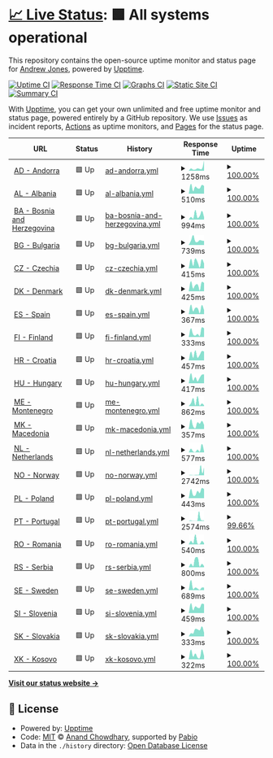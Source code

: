 # [📈 Live Status](https://jonesyriffic.github.io/gsp-sst): <!--live status--> **🟩 All systems operational**

This repository contains the open-source uptime monitor and status page for [Andrew Jones](https://jonesyriffic.github.io/gsp-sst), powered by [Upptime](https://github.com/upptime/upptime).

[![Uptime CI](https://github.com/jonesyriffic/gsp-sst/workflows/Uptime%20CI/badge.svg)](https://github.com/jonesyriffic/gsp-sst/actions?query=workflow%3A%22Uptime+CI%22)
[![Response Time CI](https://github.com/jonesyriffic/gsp-sst/workflows/Response%20Time%20CI/badge.svg)](https://github.com/jonesyriffic/gsp-sst/actions?query=workflow%3A%22Response+Time+CI%22)
[![Graphs CI](https://github.com/jonesyriffic/gsp-sst/workflows/Graphs%20CI/badge.svg)](https://github.com/jonesyriffic/gsp-sst/actions?query=workflow%3A%22Graphs+CI%22)
[![Static Site CI](https://github.com/jonesyriffic/gsp-sst/workflows/Static%20Site%20CI/badge.svg)](https://github.com/jonesyriffic/gsp-sst/actions?query=workflow%3A%22Static+Site+CI%22)
[![Summary CI](https://github.com/jonesyriffic/gsp-sst/workflows/Summary%20CI/badge.svg)](https://github.com/jonesyriffic/gsp-sst/actions?query=workflow%3A%22Summary+CI%22)

With [Upptime](https://upptime.js.org), you can get your own unlimited and free uptime monitor and status page, powered entirely by a GitHub repository. We use [Issues](https://github.com/jonesyriffic/gsp-sst/issues) as incident reports, [Actions](https://github.com/jonesyriffic/gsp-sst/actions) as uptime monitors, and [Pages](https://jonesyriffic.github.io/gsp-sst) for the status page.

<!--start: status pages-->
<!-- This summary is generated by Upptime (https://github.com/upptime/upptime) -->
<!-- Do not edit this manually, your changes will be overwritten -->
<!-- prettier-ignore -->
| URL | Status | History | Response Time | Uptime |
| --- | ------ | ------- | ------------- | ------ |
| <img alt="" src="https://icons.duckduckgo.com/ip3/www.skyshowtime.com.ico" height="13"> [AD - Andorra](https://www.skyshowtime.com/ad/help/) | 🟩 Up | [ad-andorra.yml](https://github.com/jonesyriffic/gsp-sst/commits/HEAD/history/ad-andorra.yml) | <details><summary><img alt="Response time graph" src="./graphs/ad-andorra/response-time-week.png" height="20"> 1258ms</summary><br><a href="https://jonesyriffic.github.io/gsp-sst/history/ad-andorra"><img alt="Response time 1948" src="https://img.shields.io/endpoint?url=https%3A%2F%2Fraw.githubusercontent.com%2Fjonesyriffic%2Fgsp-sst%2FHEAD%2Fapi%2Fad-andorra%2Fresponse-time.json"></a><br><a href="https://jonesyriffic.github.io/gsp-sst/history/ad-andorra"><img alt="24-hour response time 4338" src="https://img.shields.io/endpoint?url=https%3A%2F%2Fraw.githubusercontent.com%2Fjonesyriffic%2Fgsp-sst%2FHEAD%2Fapi%2Fad-andorra%2Fresponse-time-day.json"></a><br><a href="https://jonesyriffic.github.io/gsp-sst/history/ad-andorra"><img alt="7-day response time 1258" src="https://img.shields.io/endpoint?url=https%3A%2F%2Fraw.githubusercontent.com%2Fjonesyriffic%2Fgsp-sst%2FHEAD%2Fapi%2Fad-andorra%2Fresponse-time-week.json"></a><br><a href="https://jonesyriffic.github.io/gsp-sst/history/ad-andorra"><img alt="30-day response time 1475" src="https://img.shields.io/endpoint?url=https%3A%2F%2Fraw.githubusercontent.com%2Fjonesyriffic%2Fgsp-sst%2FHEAD%2Fapi%2Fad-andorra%2Fresponse-time-month.json"></a><br><a href="https://jonesyriffic.github.io/gsp-sst/history/ad-andorra"><img alt="1-year response time 1948" src="https://img.shields.io/endpoint?url=https%3A%2F%2Fraw.githubusercontent.com%2Fjonesyriffic%2Fgsp-sst%2FHEAD%2Fapi%2Fad-andorra%2Fresponse-time-year.json"></a></details> | <details><summary><a href="https://jonesyriffic.github.io/gsp-sst/history/ad-andorra">100.00%</a></summary><a href="https://jonesyriffic.github.io/gsp-sst/history/ad-andorra"><img alt="All-time uptime 99.67%" src="https://img.shields.io/endpoint?url=https%3A%2F%2Fraw.githubusercontent.com%2Fjonesyriffic%2Fgsp-sst%2FHEAD%2Fapi%2Fad-andorra%2Fuptime.json"></a><br><a href="https://jonesyriffic.github.io/gsp-sst/history/ad-andorra"><img alt="24-hour uptime 100.00%" src="https://img.shields.io/endpoint?url=https%3A%2F%2Fraw.githubusercontent.com%2Fjonesyriffic%2Fgsp-sst%2FHEAD%2Fapi%2Fad-andorra%2Fuptime-day.json"></a><br><a href="https://jonesyriffic.github.io/gsp-sst/history/ad-andorra"><img alt="7-day uptime 100.00%" src="https://img.shields.io/endpoint?url=https%3A%2F%2Fraw.githubusercontent.com%2Fjonesyriffic%2Fgsp-sst%2FHEAD%2Fapi%2Fad-andorra%2Fuptime-week.json"></a><br><a href="https://jonesyriffic.github.io/gsp-sst/history/ad-andorra"><img alt="30-day uptime 100.00%" src="https://img.shields.io/endpoint?url=https%3A%2F%2Fraw.githubusercontent.com%2Fjonesyriffic%2Fgsp-sst%2FHEAD%2Fapi%2Fad-andorra%2Fuptime-month.json"></a><br><a href="https://jonesyriffic.github.io/gsp-sst/history/ad-andorra"><img alt="1-year uptime 99.67%" src="https://img.shields.io/endpoint?url=https%3A%2F%2Fraw.githubusercontent.com%2Fjonesyriffic%2Fgsp-sst%2FHEAD%2Fapi%2Fad-andorra%2Fuptime-year.json"></a></details>
| <img alt="" src="https://icons.duckduckgo.com/ip3/www.skyshowtime.com.ico" height="13"> [AL - Albania](https://www.skyshowtime.com/al/help/) | 🟩 Up | [al-albania.yml](https://github.com/jonesyriffic/gsp-sst/commits/HEAD/history/al-albania.yml) | <details><summary><img alt="Response time graph" src="./graphs/al-albania/response-time-week.png" height="20"> 510ms</summary><br><a href="https://jonesyriffic.github.io/gsp-sst/history/al-albania"><img alt="Response time 1506" src="https://img.shields.io/endpoint?url=https%3A%2F%2Fraw.githubusercontent.com%2Fjonesyriffic%2Fgsp-sst%2FHEAD%2Fapi%2Fal-albania%2Fresponse-time.json"></a><br><a href="https://jonesyriffic.github.io/gsp-sst/history/al-albania"><img alt="24-hour response time 604" src="https://img.shields.io/endpoint?url=https%3A%2F%2Fraw.githubusercontent.com%2Fjonesyriffic%2Fgsp-sst%2FHEAD%2Fapi%2Fal-albania%2Fresponse-time-day.json"></a><br><a href="https://jonesyriffic.github.io/gsp-sst/history/al-albania"><img alt="7-day response time 510" src="https://img.shields.io/endpoint?url=https%3A%2F%2Fraw.githubusercontent.com%2Fjonesyriffic%2Fgsp-sst%2FHEAD%2Fapi%2Fal-albania%2Fresponse-time-week.json"></a><br><a href="https://jonesyriffic.github.io/gsp-sst/history/al-albania"><img alt="30-day response time 629" src="https://img.shields.io/endpoint?url=https%3A%2F%2Fraw.githubusercontent.com%2Fjonesyriffic%2Fgsp-sst%2FHEAD%2Fapi%2Fal-albania%2Fresponse-time-month.json"></a><br><a href="https://jonesyriffic.github.io/gsp-sst/history/al-albania"><img alt="1-year response time 1506" src="https://img.shields.io/endpoint?url=https%3A%2F%2Fraw.githubusercontent.com%2Fjonesyriffic%2Fgsp-sst%2FHEAD%2Fapi%2Fal-albania%2Fresponse-time-year.json"></a></details> | <details><summary><a href="https://jonesyriffic.github.io/gsp-sst/history/al-albania">100.00%</a></summary><a href="https://jonesyriffic.github.io/gsp-sst/history/al-albania"><img alt="All-time uptime 99.61%" src="https://img.shields.io/endpoint?url=https%3A%2F%2Fraw.githubusercontent.com%2Fjonesyriffic%2Fgsp-sst%2FHEAD%2Fapi%2Fal-albania%2Fuptime.json"></a><br><a href="https://jonesyriffic.github.io/gsp-sst/history/al-albania"><img alt="24-hour uptime 100.00%" src="https://img.shields.io/endpoint?url=https%3A%2F%2Fraw.githubusercontent.com%2Fjonesyriffic%2Fgsp-sst%2FHEAD%2Fapi%2Fal-albania%2Fuptime-day.json"></a><br><a href="https://jonesyriffic.github.io/gsp-sst/history/al-albania"><img alt="7-day uptime 100.00%" src="https://img.shields.io/endpoint?url=https%3A%2F%2Fraw.githubusercontent.com%2Fjonesyriffic%2Fgsp-sst%2FHEAD%2Fapi%2Fal-albania%2Fuptime-week.json"></a><br><a href="https://jonesyriffic.github.io/gsp-sst/history/al-albania"><img alt="30-day uptime 100.00%" src="https://img.shields.io/endpoint?url=https%3A%2F%2Fraw.githubusercontent.com%2Fjonesyriffic%2Fgsp-sst%2FHEAD%2Fapi%2Fal-albania%2Fuptime-month.json"></a><br><a href="https://jonesyriffic.github.io/gsp-sst/history/al-albania"><img alt="1-year uptime 99.61%" src="https://img.shields.io/endpoint?url=https%3A%2F%2Fraw.githubusercontent.com%2Fjonesyriffic%2Fgsp-sst%2FHEAD%2Fapi%2Fal-albania%2Fuptime-year.json"></a></details>
| <img alt="" src="https://icons.duckduckgo.com/ip3/www.skyshowtime.com.ico" height="13"> [BA - Bosnia and Herzegovina](https://www.skyshowtime.com/ba/help/) | 🟩 Up | [ba-bosnia-and-herzegovina.yml](https://github.com/jonesyriffic/gsp-sst/commits/HEAD/history/ba-bosnia-and-herzegovina.yml) | <details><summary><img alt="Response time graph" src="./graphs/ba-bosnia-and-herzegovina/response-time-week.png" height="20"> 994ms</summary><br><a href="https://jonesyriffic.github.io/gsp-sst/history/ba-bosnia-and-herzegovina"><img alt="Response time 1514" src="https://img.shields.io/endpoint?url=https%3A%2F%2Fraw.githubusercontent.com%2Fjonesyriffic%2Fgsp-sst%2FHEAD%2Fapi%2Fba-bosnia-and-herzegovina%2Fresponse-time.json"></a><br><a href="https://jonesyriffic.github.io/gsp-sst/history/ba-bosnia-and-herzegovina"><img alt="24-hour response time 567" src="https://img.shields.io/endpoint?url=https%3A%2F%2Fraw.githubusercontent.com%2Fjonesyriffic%2Fgsp-sst%2FHEAD%2Fapi%2Fba-bosnia-and-herzegovina%2Fresponse-time-day.json"></a><br><a href="https://jonesyriffic.github.io/gsp-sst/history/ba-bosnia-and-herzegovina"><img alt="7-day response time 994" src="https://img.shields.io/endpoint?url=https%3A%2F%2Fraw.githubusercontent.com%2Fjonesyriffic%2Fgsp-sst%2FHEAD%2Fapi%2Fba-bosnia-and-herzegovina%2Fresponse-time-week.json"></a><br><a href="https://jonesyriffic.github.io/gsp-sst/history/ba-bosnia-and-herzegovina"><img alt="30-day response time 711" src="https://img.shields.io/endpoint?url=https%3A%2F%2Fraw.githubusercontent.com%2Fjonesyriffic%2Fgsp-sst%2FHEAD%2Fapi%2Fba-bosnia-and-herzegovina%2Fresponse-time-month.json"></a><br><a href="https://jonesyriffic.github.io/gsp-sst/history/ba-bosnia-and-herzegovina"><img alt="1-year response time 1514" src="https://img.shields.io/endpoint?url=https%3A%2F%2Fraw.githubusercontent.com%2Fjonesyriffic%2Fgsp-sst%2FHEAD%2Fapi%2Fba-bosnia-and-herzegovina%2Fresponse-time-year.json"></a></details> | <details><summary><a href="https://jonesyriffic.github.io/gsp-sst/history/ba-bosnia-and-herzegovina">100.00%</a></summary><a href="https://jonesyriffic.github.io/gsp-sst/history/ba-bosnia-and-herzegovina"><img alt="All-time uptime 99.58%" src="https://img.shields.io/endpoint?url=https%3A%2F%2Fraw.githubusercontent.com%2Fjonesyriffic%2Fgsp-sst%2FHEAD%2Fapi%2Fba-bosnia-and-herzegovina%2Fuptime.json"></a><br><a href="https://jonesyriffic.github.io/gsp-sst/history/ba-bosnia-and-herzegovina"><img alt="24-hour uptime 100.00%" src="https://img.shields.io/endpoint?url=https%3A%2F%2Fraw.githubusercontent.com%2Fjonesyriffic%2Fgsp-sst%2FHEAD%2Fapi%2Fba-bosnia-and-herzegovina%2Fuptime-day.json"></a><br><a href="https://jonesyriffic.github.io/gsp-sst/history/ba-bosnia-and-herzegovina"><img alt="7-day uptime 100.00%" src="https://img.shields.io/endpoint?url=https%3A%2F%2Fraw.githubusercontent.com%2Fjonesyriffic%2Fgsp-sst%2FHEAD%2Fapi%2Fba-bosnia-and-herzegovina%2Fuptime-week.json"></a><br><a href="https://jonesyriffic.github.io/gsp-sst/history/ba-bosnia-and-herzegovina"><img alt="30-day uptime 100.00%" src="https://img.shields.io/endpoint?url=https%3A%2F%2Fraw.githubusercontent.com%2Fjonesyriffic%2Fgsp-sst%2FHEAD%2Fapi%2Fba-bosnia-and-herzegovina%2Fuptime-month.json"></a><br><a href="https://jonesyriffic.github.io/gsp-sst/history/ba-bosnia-and-herzegovina"><img alt="1-year uptime 99.58%" src="https://img.shields.io/endpoint?url=https%3A%2F%2Fraw.githubusercontent.com%2Fjonesyriffic%2Fgsp-sst%2FHEAD%2Fapi%2Fba-bosnia-and-herzegovina%2Fuptime-year.json"></a></details>
| <img alt="" src="https://icons.duckduckgo.com/ip3/www.skyshowtime.com.ico" height="13"> [BG - Bulgaria](https://www.skyshowtime.com/bg/help/) | 🟩 Up | [bg-bulgaria.yml](https://github.com/jonesyriffic/gsp-sst/commits/HEAD/history/bg-bulgaria.yml) | <details><summary><img alt="Response time graph" src="./graphs/bg-bulgaria/response-time-week.png" height="20"> 739ms</summary><br><a href="https://jonesyriffic.github.io/gsp-sst/history/bg-bulgaria"><img alt="Response time 1584" src="https://img.shields.io/endpoint?url=https%3A%2F%2Fraw.githubusercontent.com%2Fjonesyriffic%2Fgsp-sst%2FHEAD%2Fapi%2Fbg-bulgaria%2Fresponse-time.json"></a><br><a href="https://jonesyriffic.github.io/gsp-sst/history/bg-bulgaria"><img alt="24-hour response time 624" src="https://img.shields.io/endpoint?url=https%3A%2F%2Fraw.githubusercontent.com%2Fjonesyriffic%2Fgsp-sst%2FHEAD%2Fapi%2Fbg-bulgaria%2Fresponse-time-day.json"></a><br><a href="https://jonesyriffic.github.io/gsp-sst/history/bg-bulgaria"><img alt="7-day response time 739" src="https://img.shields.io/endpoint?url=https%3A%2F%2Fraw.githubusercontent.com%2Fjonesyriffic%2Fgsp-sst%2FHEAD%2Fapi%2Fbg-bulgaria%2Fresponse-time-week.json"></a><br><a href="https://jonesyriffic.github.io/gsp-sst/history/bg-bulgaria"><img alt="30-day response time 713" src="https://img.shields.io/endpoint?url=https%3A%2F%2Fraw.githubusercontent.com%2Fjonesyriffic%2Fgsp-sst%2FHEAD%2Fapi%2Fbg-bulgaria%2Fresponse-time-month.json"></a><br><a href="https://jonesyriffic.github.io/gsp-sst/history/bg-bulgaria"><img alt="1-year response time 1584" src="https://img.shields.io/endpoint?url=https%3A%2F%2Fraw.githubusercontent.com%2Fjonesyriffic%2Fgsp-sst%2FHEAD%2Fapi%2Fbg-bulgaria%2Fresponse-time-year.json"></a></details> | <details><summary><a href="https://jonesyriffic.github.io/gsp-sst/history/bg-bulgaria">100.00%</a></summary><a href="https://jonesyriffic.github.io/gsp-sst/history/bg-bulgaria"><img alt="All-time uptime 99.59%" src="https://img.shields.io/endpoint?url=https%3A%2F%2Fraw.githubusercontent.com%2Fjonesyriffic%2Fgsp-sst%2FHEAD%2Fapi%2Fbg-bulgaria%2Fuptime.json"></a><br><a href="https://jonesyriffic.github.io/gsp-sst/history/bg-bulgaria"><img alt="24-hour uptime 100.00%" src="https://img.shields.io/endpoint?url=https%3A%2F%2Fraw.githubusercontent.com%2Fjonesyriffic%2Fgsp-sst%2FHEAD%2Fapi%2Fbg-bulgaria%2Fuptime-day.json"></a><br><a href="https://jonesyriffic.github.io/gsp-sst/history/bg-bulgaria"><img alt="7-day uptime 100.00%" src="https://img.shields.io/endpoint?url=https%3A%2F%2Fraw.githubusercontent.com%2Fjonesyriffic%2Fgsp-sst%2FHEAD%2Fapi%2Fbg-bulgaria%2Fuptime-week.json"></a><br><a href="https://jonesyriffic.github.io/gsp-sst/history/bg-bulgaria"><img alt="30-day uptime 100.00%" src="https://img.shields.io/endpoint?url=https%3A%2F%2Fraw.githubusercontent.com%2Fjonesyriffic%2Fgsp-sst%2FHEAD%2Fapi%2Fbg-bulgaria%2Fuptime-month.json"></a><br><a href="https://jonesyriffic.github.io/gsp-sst/history/bg-bulgaria"><img alt="1-year uptime 99.59%" src="https://img.shields.io/endpoint?url=https%3A%2F%2Fraw.githubusercontent.com%2Fjonesyriffic%2Fgsp-sst%2FHEAD%2Fapi%2Fbg-bulgaria%2Fuptime-year.json"></a></details>
| <img alt="" src="https://icons.duckduckgo.com/ip3/www.skyshowtime.com.ico" height="13"> [CZ - Czechia](https://www.skyshowtime.com/cz/help/) | 🟩 Up | [cz-czechia.yml](https://github.com/jonesyriffic/gsp-sst/commits/HEAD/history/cz-czechia.yml) | <details><summary><img alt="Response time graph" src="./graphs/cz-czechia/response-time-week.png" height="20"> 415ms</summary><br><a href="https://jonesyriffic.github.io/gsp-sst/history/cz-czechia"><img alt="Response time 1457" src="https://img.shields.io/endpoint?url=https%3A%2F%2Fraw.githubusercontent.com%2Fjonesyriffic%2Fgsp-sst%2FHEAD%2Fapi%2Fcz-czechia%2Fresponse-time.json"></a><br><a href="https://jonesyriffic.github.io/gsp-sst/history/cz-czechia"><img alt="24-hour response time 329" src="https://img.shields.io/endpoint?url=https%3A%2F%2Fraw.githubusercontent.com%2Fjonesyriffic%2Fgsp-sst%2FHEAD%2Fapi%2Fcz-czechia%2Fresponse-time-day.json"></a><br><a href="https://jonesyriffic.github.io/gsp-sst/history/cz-czechia"><img alt="7-day response time 415" src="https://img.shields.io/endpoint?url=https%3A%2F%2Fraw.githubusercontent.com%2Fjonesyriffic%2Fgsp-sst%2FHEAD%2Fapi%2Fcz-czechia%2Fresponse-time-week.json"></a><br><a href="https://jonesyriffic.github.io/gsp-sst/history/cz-czechia"><img alt="30-day response time 624" src="https://img.shields.io/endpoint?url=https%3A%2F%2Fraw.githubusercontent.com%2Fjonesyriffic%2Fgsp-sst%2FHEAD%2Fapi%2Fcz-czechia%2Fresponse-time-month.json"></a><br><a href="https://jonesyriffic.github.io/gsp-sst/history/cz-czechia"><img alt="1-year response time 1457" src="https://img.shields.io/endpoint?url=https%3A%2F%2Fraw.githubusercontent.com%2Fjonesyriffic%2Fgsp-sst%2FHEAD%2Fapi%2Fcz-czechia%2Fresponse-time-year.json"></a></details> | <details><summary><a href="https://jonesyriffic.github.io/gsp-sst/history/cz-czechia">100.00%</a></summary><a href="https://jonesyriffic.github.io/gsp-sst/history/cz-czechia"><img alt="All-time uptime 99.79%" src="https://img.shields.io/endpoint?url=https%3A%2F%2Fraw.githubusercontent.com%2Fjonesyriffic%2Fgsp-sst%2FHEAD%2Fapi%2Fcz-czechia%2Fuptime.json"></a><br><a href="https://jonesyriffic.github.io/gsp-sst/history/cz-czechia"><img alt="24-hour uptime 100.00%" src="https://img.shields.io/endpoint?url=https%3A%2F%2Fraw.githubusercontent.com%2Fjonesyriffic%2Fgsp-sst%2FHEAD%2Fapi%2Fcz-czechia%2Fuptime-day.json"></a><br><a href="https://jonesyriffic.github.io/gsp-sst/history/cz-czechia"><img alt="7-day uptime 100.00%" src="https://img.shields.io/endpoint?url=https%3A%2F%2Fraw.githubusercontent.com%2Fjonesyriffic%2Fgsp-sst%2FHEAD%2Fapi%2Fcz-czechia%2Fuptime-week.json"></a><br><a href="https://jonesyriffic.github.io/gsp-sst/history/cz-czechia"><img alt="30-day uptime 100.00%" src="https://img.shields.io/endpoint?url=https%3A%2F%2Fraw.githubusercontent.com%2Fjonesyriffic%2Fgsp-sst%2FHEAD%2Fapi%2Fcz-czechia%2Fuptime-month.json"></a><br><a href="https://jonesyriffic.github.io/gsp-sst/history/cz-czechia"><img alt="1-year uptime 99.79%" src="https://img.shields.io/endpoint?url=https%3A%2F%2Fraw.githubusercontent.com%2Fjonesyriffic%2Fgsp-sst%2FHEAD%2Fapi%2Fcz-czechia%2Fuptime-year.json"></a></details>
| <img alt="" src="https://icons.duckduckgo.com/ip3/www.skyshowtime.com.ico" height="13"> [DK - Denmark](https://www.skyshowtime.com/dk/help/) | 🟩 Up | [dk-denmark.yml](https://github.com/jonesyriffic/gsp-sst/commits/HEAD/history/dk-denmark.yml) | <details><summary><img alt="Response time graph" src="./graphs/dk-denmark/response-time-week.png" height="20"> 425ms</summary><br><a href="https://jonesyriffic.github.io/gsp-sst/history/dk-denmark"><img alt="Response time 1224" src="https://img.shields.io/endpoint?url=https%3A%2F%2Fraw.githubusercontent.com%2Fjonesyriffic%2Fgsp-sst%2FHEAD%2Fapi%2Fdk-denmark%2Fresponse-time.json"></a><br><a href="https://jonesyriffic.github.io/gsp-sst/history/dk-denmark"><img alt="24-hour response time 569" src="https://img.shields.io/endpoint?url=https%3A%2F%2Fraw.githubusercontent.com%2Fjonesyriffic%2Fgsp-sst%2FHEAD%2Fapi%2Fdk-denmark%2Fresponse-time-day.json"></a><br><a href="https://jonesyriffic.github.io/gsp-sst/history/dk-denmark"><img alt="7-day response time 425" src="https://img.shields.io/endpoint?url=https%3A%2F%2Fraw.githubusercontent.com%2Fjonesyriffic%2Fgsp-sst%2FHEAD%2Fapi%2Fdk-denmark%2Fresponse-time-week.json"></a><br><a href="https://jonesyriffic.github.io/gsp-sst/history/dk-denmark"><img alt="30-day response time 500" src="https://img.shields.io/endpoint?url=https%3A%2F%2Fraw.githubusercontent.com%2Fjonesyriffic%2Fgsp-sst%2FHEAD%2Fapi%2Fdk-denmark%2Fresponse-time-month.json"></a><br><a href="https://jonesyriffic.github.io/gsp-sst/history/dk-denmark"><img alt="1-year response time 1224" src="https://img.shields.io/endpoint?url=https%3A%2F%2Fraw.githubusercontent.com%2Fjonesyriffic%2Fgsp-sst%2FHEAD%2Fapi%2Fdk-denmark%2Fresponse-time-year.json"></a></details> | <details><summary><a href="https://jonesyriffic.github.io/gsp-sst/history/dk-denmark">100.00%</a></summary><a href="https://jonesyriffic.github.io/gsp-sst/history/dk-denmark"><img alt="All-time uptime 99.71%" src="https://img.shields.io/endpoint?url=https%3A%2F%2Fraw.githubusercontent.com%2Fjonesyriffic%2Fgsp-sst%2FHEAD%2Fapi%2Fdk-denmark%2Fuptime.json"></a><br><a href="https://jonesyriffic.github.io/gsp-sst/history/dk-denmark"><img alt="24-hour uptime 100.00%" src="https://img.shields.io/endpoint?url=https%3A%2F%2Fraw.githubusercontent.com%2Fjonesyriffic%2Fgsp-sst%2FHEAD%2Fapi%2Fdk-denmark%2Fuptime-day.json"></a><br><a href="https://jonesyriffic.github.io/gsp-sst/history/dk-denmark"><img alt="7-day uptime 100.00%" src="https://img.shields.io/endpoint?url=https%3A%2F%2Fraw.githubusercontent.com%2Fjonesyriffic%2Fgsp-sst%2FHEAD%2Fapi%2Fdk-denmark%2Fuptime-week.json"></a><br><a href="https://jonesyriffic.github.io/gsp-sst/history/dk-denmark"><img alt="30-day uptime 100.00%" src="https://img.shields.io/endpoint?url=https%3A%2F%2Fraw.githubusercontent.com%2Fjonesyriffic%2Fgsp-sst%2FHEAD%2Fapi%2Fdk-denmark%2Fuptime-month.json"></a><br><a href="https://jonesyriffic.github.io/gsp-sst/history/dk-denmark"><img alt="1-year uptime 99.71%" src="https://img.shields.io/endpoint?url=https%3A%2F%2Fraw.githubusercontent.com%2Fjonesyriffic%2Fgsp-sst%2FHEAD%2Fapi%2Fdk-denmark%2Fuptime-year.json"></a></details>
| <img alt="" src="https://icons.duckduckgo.com/ip3/www.skyshowtime.com.ico" height="13"> [ES - Spain](https://www.skyshowtime.com/es/help/) | 🟩 Up | [es-spain.yml](https://github.com/jonesyriffic/gsp-sst/commits/HEAD/history/es-spain.yml) | <details><summary><img alt="Response time graph" src="./graphs/es-spain/response-time-week.png" height="20"> 367ms</summary><br><a href="https://jonesyriffic.github.io/gsp-sst/history/es-spain"><img alt="Response time 1016" src="https://img.shields.io/endpoint?url=https%3A%2F%2Fraw.githubusercontent.com%2Fjonesyriffic%2Fgsp-sst%2FHEAD%2Fapi%2Fes-spain%2Fresponse-time.json"></a><br><a href="https://jonesyriffic.github.io/gsp-sst/history/es-spain"><img alt="24-hour response time 264" src="https://img.shields.io/endpoint?url=https%3A%2F%2Fraw.githubusercontent.com%2Fjonesyriffic%2Fgsp-sst%2FHEAD%2Fapi%2Fes-spain%2Fresponse-time-day.json"></a><br><a href="https://jonesyriffic.github.io/gsp-sst/history/es-spain"><img alt="7-day response time 367" src="https://img.shields.io/endpoint?url=https%3A%2F%2Fraw.githubusercontent.com%2Fjonesyriffic%2Fgsp-sst%2FHEAD%2Fapi%2Fes-spain%2Fresponse-time-week.json"></a><br><a href="https://jonesyriffic.github.io/gsp-sst/history/es-spain"><img alt="30-day response time 432" src="https://img.shields.io/endpoint?url=https%3A%2F%2Fraw.githubusercontent.com%2Fjonesyriffic%2Fgsp-sst%2FHEAD%2Fapi%2Fes-spain%2Fresponse-time-month.json"></a><br><a href="https://jonesyriffic.github.io/gsp-sst/history/es-spain"><img alt="1-year response time 1016" src="https://img.shields.io/endpoint?url=https%3A%2F%2Fraw.githubusercontent.com%2Fjonesyriffic%2Fgsp-sst%2FHEAD%2Fapi%2Fes-spain%2Fresponse-time-year.json"></a></details> | <details><summary><a href="https://jonesyriffic.github.io/gsp-sst/history/es-spain">100.00%</a></summary><a href="https://jonesyriffic.github.io/gsp-sst/history/es-spain"><img alt="All-time uptime 99.63%" src="https://img.shields.io/endpoint?url=https%3A%2F%2Fraw.githubusercontent.com%2Fjonesyriffic%2Fgsp-sst%2FHEAD%2Fapi%2Fes-spain%2Fuptime.json"></a><br><a href="https://jonesyriffic.github.io/gsp-sst/history/es-spain"><img alt="24-hour uptime 100.00%" src="https://img.shields.io/endpoint?url=https%3A%2F%2Fraw.githubusercontent.com%2Fjonesyriffic%2Fgsp-sst%2FHEAD%2Fapi%2Fes-spain%2Fuptime-day.json"></a><br><a href="https://jonesyriffic.github.io/gsp-sst/history/es-spain"><img alt="7-day uptime 100.00%" src="https://img.shields.io/endpoint?url=https%3A%2F%2Fraw.githubusercontent.com%2Fjonesyriffic%2Fgsp-sst%2FHEAD%2Fapi%2Fes-spain%2Fuptime-week.json"></a><br><a href="https://jonesyriffic.github.io/gsp-sst/history/es-spain"><img alt="30-day uptime 100.00%" src="https://img.shields.io/endpoint?url=https%3A%2F%2Fraw.githubusercontent.com%2Fjonesyriffic%2Fgsp-sst%2FHEAD%2Fapi%2Fes-spain%2Fuptime-month.json"></a><br><a href="https://jonesyriffic.github.io/gsp-sst/history/es-spain"><img alt="1-year uptime 99.63%" src="https://img.shields.io/endpoint?url=https%3A%2F%2Fraw.githubusercontent.com%2Fjonesyriffic%2Fgsp-sst%2FHEAD%2Fapi%2Fes-spain%2Fuptime-year.json"></a></details>
| <img alt="" src="https://icons.duckduckgo.com/ip3/www.skyshowtime.com.ico" height="13"> [FI - Finland](https://www.skyshowtime.com/fi/help/) | 🟩 Up | [fi-finland.yml](https://github.com/jonesyriffic/gsp-sst/commits/HEAD/history/fi-finland.yml) | <details><summary><img alt="Response time graph" src="./graphs/fi-finland/response-time-week.png" height="20"> 333ms</summary><br><a href="https://jonesyriffic.github.io/gsp-sst/history/fi-finland"><img alt="Response time 1296" src="https://img.shields.io/endpoint?url=https%3A%2F%2Fraw.githubusercontent.com%2Fjonesyriffic%2Fgsp-sst%2FHEAD%2Fapi%2Ffi-finland%2Fresponse-time.json"></a><br><a href="https://jonesyriffic.github.io/gsp-sst/history/fi-finland"><img alt="24-hour response time 595" src="https://img.shields.io/endpoint?url=https%3A%2F%2Fraw.githubusercontent.com%2Fjonesyriffic%2Fgsp-sst%2FHEAD%2Fapi%2Ffi-finland%2Fresponse-time-day.json"></a><br><a href="https://jonesyriffic.github.io/gsp-sst/history/fi-finland"><img alt="7-day response time 333" src="https://img.shields.io/endpoint?url=https%3A%2F%2Fraw.githubusercontent.com%2Fjonesyriffic%2Fgsp-sst%2FHEAD%2Fapi%2Ffi-finland%2Fresponse-time-week.json"></a><br><a href="https://jonesyriffic.github.io/gsp-sst/history/fi-finland"><img alt="30-day response time 899" src="https://img.shields.io/endpoint?url=https%3A%2F%2Fraw.githubusercontent.com%2Fjonesyriffic%2Fgsp-sst%2FHEAD%2Fapi%2Ffi-finland%2Fresponse-time-month.json"></a><br><a href="https://jonesyriffic.github.io/gsp-sst/history/fi-finland"><img alt="1-year response time 1296" src="https://img.shields.io/endpoint?url=https%3A%2F%2Fraw.githubusercontent.com%2Fjonesyriffic%2Fgsp-sst%2FHEAD%2Fapi%2Ffi-finland%2Fresponse-time-year.json"></a></details> | <details><summary><a href="https://jonesyriffic.github.io/gsp-sst/history/fi-finland">100.00%</a></summary><a href="https://jonesyriffic.github.io/gsp-sst/history/fi-finland"><img alt="All-time uptime 99.48%" src="https://img.shields.io/endpoint?url=https%3A%2F%2Fraw.githubusercontent.com%2Fjonesyriffic%2Fgsp-sst%2FHEAD%2Fapi%2Ffi-finland%2Fuptime.json"></a><br><a href="https://jonesyriffic.github.io/gsp-sst/history/fi-finland"><img alt="24-hour uptime 100.00%" src="https://img.shields.io/endpoint?url=https%3A%2F%2Fraw.githubusercontent.com%2Fjonesyriffic%2Fgsp-sst%2FHEAD%2Fapi%2Ffi-finland%2Fuptime-day.json"></a><br><a href="https://jonesyriffic.github.io/gsp-sst/history/fi-finland"><img alt="7-day uptime 100.00%" src="https://img.shields.io/endpoint?url=https%3A%2F%2Fraw.githubusercontent.com%2Fjonesyriffic%2Fgsp-sst%2FHEAD%2Fapi%2Ffi-finland%2Fuptime-week.json"></a><br><a href="https://jonesyriffic.github.io/gsp-sst/history/fi-finland"><img alt="30-day uptime 100.00%" src="https://img.shields.io/endpoint?url=https%3A%2F%2Fraw.githubusercontent.com%2Fjonesyriffic%2Fgsp-sst%2FHEAD%2Fapi%2Ffi-finland%2Fuptime-month.json"></a><br><a href="https://jonesyriffic.github.io/gsp-sst/history/fi-finland"><img alt="1-year uptime 99.48%" src="https://img.shields.io/endpoint?url=https%3A%2F%2Fraw.githubusercontent.com%2Fjonesyriffic%2Fgsp-sst%2FHEAD%2Fapi%2Ffi-finland%2Fuptime-year.json"></a></details>
| <img alt="" src="https://icons.duckduckgo.com/ip3/www.skyshowtime.com.ico" height="13"> [HR - Croatia](https://www.skyshowtime.com/hr/help/) | 🟩 Up | [hr-croatia.yml](https://github.com/jonesyriffic/gsp-sst/commits/HEAD/history/hr-croatia.yml) | <details><summary><img alt="Response time graph" src="./graphs/hr-croatia/response-time-week.png" height="20"> 457ms</summary><br><a href="https://jonesyriffic.github.io/gsp-sst/history/hr-croatia"><img alt="Response time 1427" src="https://img.shields.io/endpoint?url=https%3A%2F%2Fraw.githubusercontent.com%2Fjonesyriffic%2Fgsp-sst%2FHEAD%2Fapi%2Fhr-croatia%2Fresponse-time.json"></a><br><a href="https://jonesyriffic.github.io/gsp-sst/history/hr-croatia"><img alt="24-hour response time 603" src="https://img.shields.io/endpoint?url=https%3A%2F%2Fraw.githubusercontent.com%2Fjonesyriffic%2Fgsp-sst%2FHEAD%2Fapi%2Fhr-croatia%2Fresponse-time-day.json"></a><br><a href="https://jonesyriffic.github.io/gsp-sst/history/hr-croatia"><img alt="7-day response time 457" src="https://img.shields.io/endpoint?url=https%3A%2F%2Fraw.githubusercontent.com%2Fjonesyriffic%2Fgsp-sst%2FHEAD%2Fapi%2Fhr-croatia%2Fresponse-time-week.json"></a><br><a href="https://jonesyriffic.github.io/gsp-sst/history/hr-croatia"><img alt="30-day response time 780" src="https://img.shields.io/endpoint?url=https%3A%2F%2Fraw.githubusercontent.com%2Fjonesyriffic%2Fgsp-sst%2FHEAD%2Fapi%2Fhr-croatia%2Fresponse-time-month.json"></a><br><a href="https://jonesyriffic.github.io/gsp-sst/history/hr-croatia"><img alt="1-year response time 1427" src="https://img.shields.io/endpoint?url=https%3A%2F%2Fraw.githubusercontent.com%2Fjonesyriffic%2Fgsp-sst%2FHEAD%2Fapi%2Fhr-croatia%2Fresponse-time-year.json"></a></details> | <details><summary><a href="https://jonesyriffic.github.io/gsp-sst/history/hr-croatia">100.00%</a></summary><a href="https://jonesyriffic.github.io/gsp-sst/history/hr-croatia"><img alt="All-time uptime 99.62%" src="https://img.shields.io/endpoint?url=https%3A%2F%2Fraw.githubusercontent.com%2Fjonesyriffic%2Fgsp-sst%2FHEAD%2Fapi%2Fhr-croatia%2Fuptime.json"></a><br><a href="https://jonesyriffic.github.io/gsp-sst/history/hr-croatia"><img alt="24-hour uptime 100.00%" src="https://img.shields.io/endpoint?url=https%3A%2F%2Fraw.githubusercontent.com%2Fjonesyriffic%2Fgsp-sst%2FHEAD%2Fapi%2Fhr-croatia%2Fuptime-day.json"></a><br><a href="https://jonesyriffic.github.io/gsp-sst/history/hr-croatia"><img alt="7-day uptime 100.00%" src="https://img.shields.io/endpoint?url=https%3A%2F%2Fraw.githubusercontent.com%2Fjonesyriffic%2Fgsp-sst%2FHEAD%2Fapi%2Fhr-croatia%2Fuptime-week.json"></a><br><a href="https://jonesyriffic.github.io/gsp-sst/history/hr-croatia"><img alt="30-day uptime 100.00%" src="https://img.shields.io/endpoint?url=https%3A%2F%2Fraw.githubusercontent.com%2Fjonesyriffic%2Fgsp-sst%2FHEAD%2Fapi%2Fhr-croatia%2Fuptime-month.json"></a><br><a href="https://jonesyriffic.github.io/gsp-sst/history/hr-croatia"><img alt="1-year uptime 99.62%" src="https://img.shields.io/endpoint?url=https%3A%2F%2Fraw.githubusercontent.com%2Fjonesyriffic%2Fgsp-sst%2FHEAD%2Fapi%2Fhr-croatia%2Fuptime-year.json"></a></details>
| <img alt="" src="https://icons.duckduckgo.com/ip3/www.skyshowtime.com.ico" height="13"> [HU - Hungary](https://www.skyshowtime.com/hu/help/) | 🟩 Up | [hu-hungary.yml](https://github.com/jonesyriffic/gsp-sst/commits/HEAD/history/hu-hungary.yml) | <details><summary><img alt="Response time graph" src="./graphs/hu-hungary/response-time-week.png" height="20"> 417ms</summary><br><a href="https://jonesyriffic.github.io/gsp-sst/history/hu-hungary"><img alt="Response time 1390" src="https://img.shields.io/endpoint?url=https%3A%2F%2Fraw.githubusercontent.com%2Fjonesyriffic%2Fgsp-sst%2FHEAD%2Fapi%2Fhu-hungary%2Fresponse-time.json"></a><br><a href="https://jonesyriffic.github.io/gsp-sst/history/hu-hungary"><img alt="24-hour response time 606" src="https://img.shields.io/endpoint?url=https%3A%2F%2Fraw.githubusercontent.com%2Fjonesyriffic%2Fgsp-sst%2FHEAD%2Fapi%2Fhu-hungary%2Fresponse-time-day.json"></a><br><a href="https://jonesyriffic.github.io/gsp-sst/history/hu-hungary"><img alt="7-day response time 417" src="https://img.shields.io/endpoint?url=https%3A%2F%2Fraw.githubusercontent.com%2Fjonesyriffic%2Fgsp-sst%2FHEAD%2Fapi%2Fhu-hungary%2Fresponse-time-week.json"></a><br><a href="https://jonesyriffic.github.io/gsp-sst/history/hu-hungary"><img alt="30-day response time 470" src="https://img.shields.io/endpoint?url=https%3A%2F%2Fraw.githubusercontent.com%2Fjonesyriffic%2Fgsp-sst%2FHEAD%2Fapi%2Fhu-hungary%2Fresponse-time-month.json"></a><br><a href="https://jonesyriffic.github.io/gsp-sst/history/hu-hungary"><img alt="1-year response time 1390" src="https://img.shields.io/endpoint?url=https%3A%2F%2Fraw.githubusercontent.com%2Fjonesyriffic%2Fgsp-sst%2FHEAD%2Fapi%2Fhu-hungary%2Fresponse-time-year.json"></a></details> | <details><summary><a href="https://jonesyriffic.github.io/gsp-sst/history/hu-hungary">100.00%</a></summary><a href="https://jonesyriffic.github.io/gsp-sst/history/hu-hungary"><img alt="All-time uptime 99.71%" src="https://img.shields.io/endpoint?url=https%3A%2F%2Fraw.githubusercontent.com%2Fjonesyriffic%2Fgsp-sst%2FHEAD%2Fapi%2Fhu-hungary%2Fuptime.json"></a><br><a href="https://jonesyriffic.github.io/gsp-sst/history/hu-hungary"><img alt="24-hour uptime 100.00%" src="https://img.shields.io/endpoint?url=https%3A%2F%2Fraw.githubusercontent.com%2Fjonesyriffic%2Fgsp-sst%2FHEAD%2Fapi%2Fhu-hungary%2Fuptime-day.json"></a><br><a href="https://jonesyriffic.github.io/gsp-sst/history/hu-hungary"><img alt="7-day uptime 100.00%" src="https://img.shields.io/endpoint?url=https%3A%2F%2Fraw.githubusercontent.com%2Fjonesyriffic%2Fgsp-sst%2FHEAD%2Fapi%2Fhu-hungary%2Fuptime-week.json"></a><br><a href="https://jonesyriffic.github.io/gsp-sst/history/hu-hungary"><img alt="30-day uptime 100.00%" src="https://img.shields.io/endpoint?url=https%3A%2F%2Fraw.githubusercontent.com%2Fjonesyriffic%2Fgsp-sst%2FHEAD%2Fapi%2Fhu-hungary%2Fuptime-month.json"></a><br><a href="https://jonesyriffic.github.io/gsp-sst/history/hu-hungary"><img alt="1-year uptime 99.71%" src="https://img.shields.io/endpoint?url=https%3A%2F%2Fraw.githubusercontent.com%2Fjonesyriffic%2Fgsp-sst%2FHEAD%2Fapi%2Fhu-hungary%2Fuptime-year.json"></a></details>
| <img alt="" src="https://icons.duckduckgo.com/ip3/www.skyshowtime.com.ico" height="13"> [ME - Montenegro](https://www.skyshowtime.com/me/help/) | 🟩 Up | [me-montenegro.yml](https://github.com/jonesyriffic/gsp-sst/commits/HEAD/history/me-montenegro.yml) | <details><summary><img alt="Response time graph" src="./graphs/me-montenegro/response-time-week.png" height="20"> 862ms</summary><br><a href="https://jonesyriffic.github.io/gsp-sst/history/me-montenegro"><img alt="Response time 1545" src="https://img.shields.io/endpoint?url=https%3A%2F%2Fraw.githubusercontent.com%2Fjonesyriffic%2Fgsp-sst%2FHEAD%2Fapi%2Fme-montenegro%2Fresponse-time.json"></a><br><a href="https://jonesyriffic.github.io/gsp-sst/history/me-montenegro"><img alt="24-hour response time 212" src="https://img.shields.io/endpoint?url=https%3A%2F%2Fraw.githubusercontent.com%2Fjonesyriffic%2Fgsp-sst%2FHEAD%2Fapi%2Fme-montenegro%2Fresponse-time-day.json"></a><br><a href="https://jonesyriffic.github.io/gsp-sst/history/me-montenegro"><img alt="7-day response time 862" src="https://img.shields.io/endpoint?url=https%3A%2F%2Fraw.githubusercontent.com%2Fjonesyriffic%2Fgsp-sst%2FHEAD%2Fapi%2Fme-montenegro%2Fresponse-time-week.json"></a><br><a href="https://jonesyriffic.github.io/gsp-sst/history/me-montenegro"><img alt="30-day response time 1054" src="https://img.shields.io/endpoint?url=https%3A%2F%2Fraw.githubusercontent.com%2Fjonesyriffic%2Fgsp-sst%2FHEAD%2Fapi%2Fme-montenegro%2Fresponse-time-month.json"></a><br><a href="https://jonesyriffic.github.io/gsp-sst/history/me-montenegro"><img alt="1-year response time 1545" src="https://img.shields.io/endpoint?url=https%3A%2F%2Fraw.githubusercontent.com%2Fjonesyriffic%2Fgsp-sst%2FHEAD%2Fapi%2Fme-montenegro%2Fresponse-time-year.json"></a></details> | <details><summary><a href="https://jonesyriffic.github.io/gsp-sst/history/me-montenegro">100.00%</a></summary><a href="https://jonesyriffic.github.io/gsp-sst/history/me-montenegro"><img alt="All-time uptime 99.64%" src="https://img.shields.io/endpoint?url=https%3A%2F%2Fraw.githubusercontent.com%2Fjonesyriffic%2Fgsp-sst%2FHEAD%2Fapi%2Fme-montenegro%2Fuptime.json"></a><br><a href="https://jonesyriffic.github.io/gsp-sst/history/me-montenegro"><img alt="24-hour uptime 100.00%" src="https://img.shields.io/endpoint?url=https%3A%2F%2Fraw.githubusercontent.com%2Fjonesyriffic%2Fgsp-sst%2FHEAD%2Fapi%2Fme-montenegro%2Fuptime-day.json"></a><br><a href="https://jonesyriffic.github.io/gsp-sst/history/me-montenegro"><img alt="7-day uptime 100.00%" src="https://img.shields.io/endpoint?url=https%3A%2F%2Fraw.githubusercontent.com%2Fjonesyriffic%2Fgsp-sst%2FHEAD%2Fapi%2Fme-montenegro%2Fuptime-week.json"></a><br><a href="https://jonesyriffic.github.io/gsp-sst/history/me-montenegro"><img alt="30-day uptime 100.00%" src="https://img.shields.io/endpoint?url=https%3A%2F%2Fraw.githubusercontent.com%2Fjonesyriffic%2Fgsp-sst%2FHEAD%2Fapi%2Fme-montenegro%2Fuptime-month.json"></a><br><a href="https://jonesyriffic.github.io/gsp-sst/history/me-montenegro"><img alt="1-year uptime 99.64%" src="https://img.shields.io/endpoint?url=https%3A%2F%2Fraw.githubusercontent.com%2Fjonesyriffic%2Fgsp-sst%2FHEAD%2Fapi%2Fme-montenegro%2Fuptime-year.json"></a></details>
| <img alt="" src="https://icons.duckduckgo.com/ip3/www.skyshowtime.com.ico" height="13"> [MK - Macedonia](https://www.skyshowtime.com/mk/help/) | 🟩 Up | [mk-macedonia.yml](https://github.com/jonesyriffic/gsp-sst/commits/HEAD/history/mk-macedonia.yml) | <details><summary><img alt="Response time graph" src="./graphs/mk-macedonia/response-time-week.png" height="20"> 357ms</summary><br><a href="https://jonesyriffic.github.io/gsp-sst/history/mk-macedonia"><img alt="Response time 1410" src="https://img.shields.io/endpoint?url=https%3A%2F%2Fraw.githubusercontent.com%2Fjonesyriffic%2Fgsp-sst%2FHEAD%2Fapi%2Fmk-macedonia%2Fresponse-time.json"></a><br><a href="https://jonesyriffic.github.io/gsp-sst/history/mk-macedonia"><img alt="24-hour response time 271" src="https://img.shields.io/endpoint?url=https%3A%2F%2Fraw.githubusercontent.com%2Fjonesyriffic%2Fgsp-sst%2FHEAD%2Fapi%2Fmk-macedonia%2Fresponse-time-day.json"></a><br><a href="https://jonesyriffic.github.io/gsp-sst/history/mk-macedonia"><img alt="7-day response time 357" src="https://img.shields.io/endpoint?url=https%3A%2F%2Fraw.githubusercontent.com%2Fjonesyriffic%2Fgsp-sst%2FHEAD%2Fapi%2Fmk-macedonia%2Fresponse-time-week.json"></a><br><a href="https://jonesyriffic.github.io/gsp-sst/history/mk-macedonia"><img alt="30-day response time 589" src="https://img.shields.io/endpoint?url=https%3A%2F%2Fraw.githubusercontent.com%2Fjonesyriffic%2Fgsp-sst%2FHEAD%2Fapi%2Fmk-macedonia%2Fresponse-time-month.json"></a><br><a href="https://jonesyriffic.github.io/gsp-sst/history/mk-macedonia"><img alt="1-year response time 1410" src="https://img.shields.io/endpoint?url=https%3A%2F%2Fraw.githubusercontent.com%2Fjonesyriffic%2Fgsp-sst%2FHEAD%2Fapi%2Fmk-macedonia%2Fresponse-time-year.json"></a></details> | <details><summary><a href="https://jonesyriffic.github.io/gsp-sst/history/mk-macedonia">100.00%</a></summary><a href="https://jonesyriffic.github.io/gsp-sst/history/mk-macedonia"><img alt="All-time uptime 99.70%" src="https://img.shields.io/endpoint?url=https%3A%2F%2Fraw.githubusercontent.com%2Fjonesyriffic%2Fgsp-sst%2FHEAD%2Fapi%2Fmk-macedonia%2Fuptime.json"></a><br><a href="https://jonesyriffic.github.io/gsp-sst/history/mk-macedonia"><img alt="24-hour uptime 100.00%" src="https://img.shields.io/endpoint?url=https%3A%2F%2Fraw.githubusercontent.com%2Fjonesyriffic%2Fgsp-sst%2FHEAD%2Fapi%2Fmk-macedonia%2Fuptime-day.json"></a><br><a href="https://jonesyriffic.github.io/gsp-sst/history/mk-macedonia"><img alt="7-day uptime 100.00%" src="https://img.shields.io/endpoint?url=https%3A%2F%2Fraw.githubusercontent.com%2Fjonesyriffic%2Fgsp-sst%2FHEAD%2Fapi%2Fmk-macedonia%2Fuptime-week.json"></a><br><a href="https://jonesyriffic.github.io/gsp-sst/history/mk-macedonia"><img alt="30-day uptime 100.00%" src="https://img.shields.io/endpoint?url=https%3A%2F%2Fraw.githubusercontent.com%2Fjonesyriffic%2Fgsp-sst%2FHEAD%2Fapi%2Fmk-macedonia%2Fuptime-month.json"></a><br><a href="https://jonesyriffic.github.io/gsp-sst/history/mk-macedonia"><img alt="1-year uptime 99.70%" src="https://img.shields.io/endpoint?url=https%3A%2F%2Fraw.githubusercontent.com%2Fjonesyriffic%2Fgsp-sst%2FHEAD%2Fapi%2Fmk-macedonia%2Fuptime-year.json"></a></details>
| <img alt="" src="https://icons.duckduckgo.com/ip3/www.skyshowtime.com.ico" height="13"> [NL - Netherlands](https://www.skyshowtime.com/nl/help/) | 🟩 Up | [nl-netherlands.yml](https://github.com/jonesyriffic/gsp-sst/commits/HEAD/history/nl-netherlands.yml) | <details><summary><img alt="Response time graph" src="./graphs/nl-netherlands/response-time-week.png" height="20"> 577ms</summary><br><a href="https://jonesyriffic.github.io/gsp-sst/history/nl-netherlands"><img alt="Response time 1065" src="https://img.shields.io/endpoint?url=https%3A%2F%2Fraw.githubusercontent.com%2Fjonesyriffic%2Fgsp-sst%2FHEAD%2Fapi%2Fnl-netherlands%2Fresponse-time.json"></a><br><a href="https://jonesyriffic.github.io/gsp-sst/history/nl-netherlands"><img alt="24-hour response time 240" src="https://img.shields.io/endpoint?url=https%3A%2F%2Fraw.githubusercontent.com%2Fjonesyriffic%2Fgsp-sst%2FHEAD%2Fapi%2Fnl-netherlands%2Fresponse-time-day.json"></a><br><a href="https://jonesyriffic.github.io/gsp-sst/history/nl-netherlands"><img alt="7-day response time 577" src="https://img.shields.io/endpoint?url=https%3A%2F%2Fraw.githubusercontent.com%2Fjonesyriffic%2Fgsp-sst%2FHEAD%2Fapi%2Fnl-netherlands%2Fresponse-time-week.json"></a><br><a href="https://jonesyriffic.github.io/gsp-sst/history/nl-netherlands"><img alt="30-day response time 529" src="https://img.shields.io/endpoint?url=https%3A%2F%2Fraw.githubusercontent.com%2Fjonesyriffic%2Fgsp-sst%2FHEAD%2Fapi%2Fnl-netherlands%2Fresponse-time-month.json"></a><br><a href="https://jonesyriffic.github.io/gsp-sst/history/nl-netherlands"><img alt="1-year response time 1065" src="https://img.shields.io/endpoint?url=https%3A%2F%2Fraw.githubusercontent.com%2Fjonesyriffic%2Fgsp-sst%2FHEAD%2Fapi%2Fnl-netherlands%2Fresponse-time-year.json"></a></details> | <details><summary><a href="https://jonesyriffic.github.io/gsp-sst/history/nl-netherlands">100.00%</a></summary><a href="https://jonesyriffic.github.io/gsp-sst/history/nl-netherlands"><img alt="All-time uptime 99.66%" src="https://img.shields.io/endpoint?url=https%3A%2F%2Fraw.githubusercontent.com%2Fjonesyriffic%2Fgsp-sst%2FHEAD%2Fapi%2Fnl-netherlands%2Fuptime.json"></a><br><a href="https://jonesyriffic.github.io/gsp-sst/history/nl-netherlands"><img alt="24-hour uptime 100.00%" src="https://img.shields.io/endpoint?url=https%3A%2F%2Fraw.githubusercontent.com%2Fjonesyriffic%2Fgsp-sst%2FHEAD%2Fapi%2Fnl-netherlands%2Fuptime-day.json"></a><br><a href="https://jonesyriffic.github.io/gsp-sst/history/nl-netherlands"><img alt="7-day uptime 100.00%" src="https://img.shields.io/endpoint?url=https%3A%2F%2Fraw.githubusercontent.com%2Fjonesyriffic%2Fgsp-sst%2FHEAD%2Fapi%2Fnl-netherlands%2Fuptime-week.json"></a><br><a href="https://jonesyriffic.github.io/gsp-sst/history/nl-netherlands"><img alt="30-day uptime 100.00%" src="https://img.shields.io/endpoint?url=https%3A%2F%2Fraw.githubusercontent.com%2Fjonesyriffic%2Fgsp-sst%2FHEAD%2Fapi%2Fnl-netherlands%2Fuptime-month.json"></a><br><a href="https://jonesyriffic.github.io/gsp-sst/history/nl-netherlands"><img alt="1-year uptime 99.66%" src="https://img.shields.io/endpoint?url=https%3A%2F%2Fraw.githubusercontent.com%2Fjonesyriffic%2Fgsp-sst%2FHEAD%2Fapi%2Fnl-netherlands%2Fuptime-year.json"></a></details>
| <img alt="" src="https://icons.duckduckgo.com/ip3/www.skyshowtime.com.ico" height="13"> [NO - Norway](https://www.skyshowtime.com/no/help/) | 🟩 Up | [no-norway.yml](https://github.com/jonesyriffic/gsp-sst/commits/HEAD/history/no-norway.yml) | <details><summary><img alt="Response time graph" src="./graphs/no-norway/response-time-week.png" height="20"> 2742ms</summary><br><a href="https://jonesyriffic.github.io/gsp-sst/history/no-norway"><img alt="Response time 1384" src="https://img.shields.io/endpoint?url=https%3A%2F%2Fraw.githubusercontent.com%2Fjonesyriffic%2Fgsp-sst%2FHEAD%2Fapi%2Fno-norway%2Fresponse-time.json"></a><br><a href="https://jonesyriffic.github.io/gsp-sst/history/no-norway"><img alt="24-hour response time 8817" src="https://img.shields.io/endpoint?url=https%3A%2F%2Fraw.githubusercontent.com%2Fjonesyriffic%2Fgsp-sst%2FHEAD%2Fapi%2Fno-norway%2Fresponse-time-day.json"></a><br><a href="https://jonesyriffic.github.io/gsp-sst/history/no-norway"><img alt="7-day response time 2742" src="https://img.shields.io/endpoint?url=https%3A%2F%2Fraw.githubusercontent.com%2Fjonesyriffic%2Fgsp-sst%2FHEAD%2Fapi%2Fno-norway%2Fresponse-time-week.json"></a><br><a href="https://jonesyriffic.github.io/gsp-sst/history/no-norway"><img alt="30-day response time 1269" src="https://img.shields.io/endpoint?url=https%3A%2F%2Fraw.githubusercontent.com%2Fjonesyriffic%2Fgsp-sst%2FHEAD%2Fapi%2Fno-norway%2Fresponse-time-month.json"></a><br><a href="https://jonesyriffic.github.io/gsp-sst/history/no-norway"><img alt="1-year response time 1384" src="https://img.shields.io/endpoint?url=https%3A%2F%2Fraw.githubusercontent.com%2Fjonesyriffic%2Fgsp-sst%2FHEAD%2Fapi%2Fno-norway%2Fresponse-time-year.json"></a></details> | <details><summary><a href="https://jonesyriffic.github.io/gsp-sst/history/no-norway">100.00%</a></summary><a href="https://jonesyriffic.github.io/gsp-sst/history/no-norway"><img alt="All-time uptime 99.61%" src="https://img.shields.io/endpoint?url=https%3A%2F%2Fraw.githubusercontent.com%2Fjonesyriffic%2Fgsp-sst%2FHEAD%2Fapi%2Fno-norway%2Fuptime.json"></a><br><a href="https://jonesyriffic.github.io/gsp-sst/history/no-norway"><img alt="24-hour uptime 100.00%" src="https://img.shields.io/endpoint?url=https%3A%2F%2Fraw.githubusercontent.com%2Fjonesyriffic%2Fgsp-sst%2FHEAD%2Fapi%2Fno-norway%2Fuptime-day.json"></a><br><a href="https://jonesyriffic.github.io/gsp-sst/history/no-norway"><img alt="7-day uptime 100.00%" src="https://img.shields.io/endpoint?url=https%3A%2F%2Fraw.githubusercontent.com%2Fjonesyriffic%2Fgsp-sst%2FHEAD%2Fapi%2Fno-norway%2Fuptime-week.json"></a><br><a href="https://jonesyriffic.github.io/gsp-sst/history/no-norway"><img alt="30-day uptime 100.00%" src="https://img.shields.io/endpoint?url=https%3A%2F%2Fraw.githubusercontent.com%2Fjonesyriffic%2Fgsp-sst%2FHEAD%2Fapi%2Fno-norway%2Fuptime-month.json"></a><br><a href="https://jonesyriffic.github.io/gsp-sst/history/no-norway"><img alt="1-year uptime 99.61%" src="https://img.shields.io/endpoint?url=https%3A%2F%2Fraw.githubusercontent.com%2Fjonesyriffic%2Fgsp-sst%2FHEAD%2Fapi%2Fno-norway%2Fuptime-year.json"></a></details>
| <img alt="" src="https://icons.duckduckgo.com/ip3/www.skyshowtime.com.ico" height="13"> [PL - Poland](https://www.skyshowtime.com/pl/help/) | 🟩 Up | [pl-poland.yml](https://github.com/jonesyriffic/gsp-sst/commits/HEAD/history/pl-poland.yml) | <details><summary><img alt="Response time graph" src="./graphs/pl-poland/response-time-week.png" height="20"> 443ms</summary><br><a href="https://jonesyriffic.github.io/gsp-sst/history/pl-poland"><img alt="Response time 1057" src="https://img.shields.io/endpoint?url=https%3A%2F%2Fraw.githubusercontent.com%2Fjonesyriffic%2Fgsp-sst%2FHEAD%2Fapi%2Fpl-poland%2Fresponse-time.json"></a><br><a href="https://jonesyriffic.github.io/gsp-sst/history/pl-poland"><img alt="24-hour response time 627" src="https://img.shields.io/endpoint?url=https%3A%2F%2Fraw.githubusercontent.com%2Fjonesyriffic%2Fgsp-sst%2FHEAD%2Fapi%2Fpl-poland%2Fresponse-time-day.json"></a><br><a href="https://jonesyriffic.github.io/gsp-sst/history/pl-poland"><img alt="7-day response time 443" src="https://img.shields.io/endpoint?url=https%3A%2F%2Fraw.githubusercontent.com%2Fjonesyriffic%2Fgsp-sst%2FHEAD%2Fapi%2Fpl-poland%2Fresponse-time-week.json"></a><br><a href="https://jonesyriffic.github.io/gsp-sst/history/pl-poland"><img alt="30-day response time 464" src="https://img.shields.io/endpoint?url=https%3A%2F%2Fraw.githubusercontent.com%2Fjonesyriffic%2Fgsp-sst%2FHEAD%2Fapi%2Fpl-poland%2Fresponse-time-month.json"></a><br><a href="https://jonesyriffic.github.io/gsp-sst/history/pl-poland"><img alt="1-year response time 1057" src="https://img.shields.io/endpoint?url=https%3A%2F%2Fraw.githubusercontent.com%2Fjonesyriffic%2Fgsp-sst%2FHEAD%2Fapi%2Fpl-poland%2Fresponse-time-year.json"></a></details> | <details><summary><a href="https://jonesyriffic.github.io/gsp-sst/history/pl-poland">100.00%</a></summary><a href="https://jonesyriffic.github.io/gsp-sst/history/pl-poland"><img alt="All-time uptime 99.58%" src="https://img.shields.io/endpoint?url=https%3A%2F%2Fraw.githubusercontent.com%2Fjonesyriffic%2Fgsp-sst%2FHEAD%2Fapi%2Fpl-poland%2Fuptime.json"></a><br><a href="https://jonesyriffic.github.io/gsp-sst/history/pl-poland"><img alt="24-hour uptime 100.00%" src="https://img.shields.io/endpoint?url=https%3A%2F%2Fraw.githubusercontent.com%2Fjonesyriffic%2Fgsp-sst%2FHEAD%2Fapi%2Fpl-poland%2Fuptime-day.json"></a><br><a href="https://jonesyriffic.github.io/gsp-sst/history/pl-poland"><img alt="7-day uptime 100.00%" src="https://img.shields.io/endpoint?url=https%3A%2F%2Fraw.githubusercontent.com%2Fjonesyriffic%2Fgsp-sst%2FHEAD%2Fapi%2Fpl-poland%2Fuptime-week.json"></a><br><a href="https://jonesyriffic.github.io/gsp-sst/history/pl-poland"><img alt="30-day uptime 100.00%" src="https://img.shields.io/endpoint?url=https%3A%2F%2Fraw.githubusercontent.com%2Fjonesyriffic%2Fgsp-sst%2FHEAD%2Fapi%2Fpl-poland%2Fuptime-month.json"></a><br><a href="https://jonesyriffic.github.io/gsp-sst/history/pl-poland"><img alt="1-year uptime 99.58%" src="https://img.shields.io/endpoint?url=https%3A%2F%2Fraw.githubusercontent.com%2Fjonesyriffic%2Fgsp-sst%2FHEAD%2Fapi%2Fpl-poland%2Fuptime-year.json"></a></details>
| <img alt="" src="https://icons.duckduckgo.com/ip3/www.skyshowtime.com.ico" height="13"> [PT - Portugal](https://www.skyshowtime.com/pt/help/) | 🟩 Up | [pt-portugal.yml](https://github.com/jonesyriffic/gsp-sst/commits/HEAD/history/pt-portugal.yml) | <details><summary><img alt="Response time graph" src="./graphs/pt-portugal/response-time-week.png" height="20"> 2574ms</summary><br><a href="https://jonesyriffic.github.io/gsp-sst/history/pt-portugal"><img alt="Response time 1377" src="https://img.shields.io/endpoint?url=https%3A%2F%2Fraw.githubusercontent.com%2Fjonesyriffic%2Fgsp-sst%2FHEAD%2Fapi%2Fpt-portugal%2Fresponse-time.json"></a><br><a href="https://jonesyriffic.github.io/gsp-sst/history/pt-portugal"><img alt="24-hour response time 4637" src="https://img.shields.io/endpoint?url=https%3A%2F%2Fraw.githubusercontent.com%2Fjonesyriffic%2Fgsp-sst%2FHEAD%2Fapi%2Fpt-portugal%2Fresponse-time-day.json"></a><br><a href="https://jonesyriffic.github.io/gsp-sst/history/pt-portugal"><img alt="7-day response time 2574" src="https://img.shields.io/endpoint?url=https%3A%2F%2Fraw.githubusercontent.com%2Fjonesyriffic%2Fgsp-sst%2FHEAD%2Fapi%2Fpt-portugal%2Fresponse-time-week.json"></a><br><a href="https://jonesyriffic.github.io/gsp-sst/history/pt-portugal"><img alt="30-day response time 1202" src="https://img.shields.io/endpoint?url=https%3A%2F%2Fraw.githubusercontent.com%2Fjonesyriffic%2Fgsp-sst%2FHEAD%2Fapi%2Fpt-portugal%2Fresponse-time-month.json"></a><br><a href="https://jonesyriffic.github.io/gsp-sst/history/pt-portugal"><img alt="1-year response time 1377" src="https://img.shields.io/endpoint?url=https%3A%2F%2Fraw.githubusercontent.com%2Fjonesyriffic%2Fgsp-sst%2FHEAD%2Fapi%2Fpt-portugal%2Fresponse-time-year.json"></a></details> | <details><summary><a href="https://jonesyriffic.github.io/gsp-sst/history/pt-portugal">99.66%</a></summary><a href="https://jonesyriffic.github.io/gsp-sst/history/pt-portugal"><img alt="All-time uptime 99.61%" src="https://img.shields.io/endpoint?url=https%3A%2F%2Fraw.githubusercontent.com%2Fjonesyriffic%2Fgsp-sst%2FHEAD%2Fapi%2Fpt-portugal%2Fuptime.json"></a><br><a href="https://jonesyriffic.github.io/gsp-sst/history/pt-portugal"><img alt="24-hour uptime 99.19%" src="https://img.shields.io/endpoint?url=https%3A%2F%2Fraw.githubusercontent.com%2Fjonesyriffic%2Fgsp-sst%2FHEAD%2Fapi%2Fpt-portugal%2Fuptime-day.json"></a><br><a href="https://jonesyriffic.github.io/gsp-sst/history/pt-portugal"><img alt="7-day uptime 99.66%" src="https://img.shields.io/endpoint?url=https%3A%2F%2Fraw.githubusercontent.com%2Fjonesyriffic%2Fgsp-sst%2FHEAD%2Fapi%2Fpt-portugal%2Fuptime-week.json"></a><br><a href="https://jonesyriffic.github.io/gsp-sst/history/pt-portugal"><img alt="30-day uptime 99.92%" src="https://img.shields.io/endpoint?url=https%3A%2F%2Fraw.githubusercontent.com%2Fjonesyriffic%2Fgsp-sst%2FHEAD%2Fapi%2Fpt-portugal%2Fuptime-month.json"></a><br><a href="https://jonesyriffic.github.io/gsp-sst/history/pt-portugal"><img alt="1-year uptime 99.61%" src="https://img.shields.io/endpoint?url=https%3A%2F%2Fraw.githubusercontent.com%2Fjonesyriffic%2Fgsp-sst%2FHEAD%2Fapi%2Fpt-portugal%2Fuptime-year.json"></a></details>
| <img alt="" src="https://icons.duckduckgo.com/ip3/www.skyshowtime.com.ico" height="13"> [RO - Romania](https://www.skyshowtime.com/ro/help/) | 🟩 Up | [ro-romania.yml](https://github.com/jonesyriffic/gsp-sst/commits/HEAD/history/ro-romania.yml) | <details><summary><img alt="Response time graph" src="./graphs/ro-romania/response-time-week.png" height="20"> 540ms</summary><br><a href="https://jonesyriffic.github.io/gsp-sst/history/ro-romania"><img alt="Response time 1132" src="https://img.shields.io/endpoint?url=https%3A%2F%2Fraw.githubusercontent.com%2Fjonesyriffic%2Fgsp-sst%2FHEAD%2Fapi%2Fro-romania%2Fresponse-time.json"></a><br><a href="https://jonesyriffic.github.io/gsp-sst/history/ro-romania"><img alt="24-hour response time 247" src="https://img.shields.io/endpoint?url=https%3A%2F%2Fraw.githubusercontent.com%2Fjonesyriffic%2Fgsp-sst%2FHEAD%2Fapi%2Fro-romania%2Fresponse-time-day.json"></a><br><a href="https://jonesyriffic.github.io/gsp-sst/history/ro-romania"><img alt="7-day response time 540" src="https://img.shields.io/endpoint?url=https%3A%2F%2Fraw.githubusercontent.com%2Fjonesyriffic%2Fgsp-sst%2FHEAD%2Fapi%2Fro-romania%2Fresponse-time-week.json"></a><br><a href="https://jonesyriffic.github.io/gsp-sst/history/ro-romania"><img alt="30-day response time 640" src="https://img.shields.io/endpoint?url=https%3A%2F%2Fraw.githubusercontent.com%2Fjonesyriffic%2Fgsp-sst%2FHEAD%2Fapi%2Fro-romania%2Fresponse-time-month.json"></a><br><a href="https://jonesyriffic.github.io/gsp-sst/history/ro-romania"><img alt="1-year response time 1132" src="https://img.shields.io/endpoint?url=https%3A%2F%2Fraw.githubusercontent.com%2Fjonesyriffic%2Fgsp-sst%2FHEAD%2Fapi%2Fro-romania%2Fresponse-time-year.json"></a></details> | <details><summary><a href="https://jonesyriffic.github.io/gsp-sst/history/ro-romania">100.00%</a></summary><a href="https://jonesyriffic.github.io/gsp-sst/history/ro-romania"><img alt="All-time uptime 99.61%" src="https://img.shields.io/endpoint?url=https%3A%2F%2Fraw.githubusercontent.com%2Fjonesyriffic%2Fgsp-sst%2FHEAD%2Fapi%2Fro-romania%2Fuptime.json"></a><br><a href="https://jonesyriffic.github.io/gsp-sst/history/ro-romania"><img alt="24-hour uptime 100.00%" src="https://img.shields.io/endpoint?url=https%3A%2F%2Fraw.githubusercontent.com%2Fjonesyriffic%2Fgsp-sst%2FHEAD%2Fapi%2Fro-romania%2Fuptime-day.json"></a><br><a href="https://jonesyriffic.github.io/gsp-sst/history/ro-romania"><img alt="7-day uptime 100.00%" src="https://img.shields.io/endpoint?url=https%3A%2F%2Fraw.githubusercontent.com%2Fjonesyriffic%2Fgsp-sst%2FHEAD%2Fapi%2Fro-romania%2Fuptime-week.json"></a><br><a href="https://jonesyriffic.github.io/gsp-sst/history/ro-romania"><img alt="30-day uptime 100.00%" src="https://img.shields.io/endpoint?url=https%3A%2F%2Fraw.githubusercontent.com%2Fjonesyriffic%2Fgsp-sst%2FHEAD%2Fapi%2Fro-romania%2Fuptime-month.json"></a><br><a href="https://jonesyriffic.github.io/gsp-sst/history/ro-romania"><img alt="1-year uptime 99.61%" src="https://img.shields.io/endpoint?url=https%3A%2F%2Fraw.githubusercontent.com%2Fjonesyriffic%2Fgsp-sst%2FHEAD%2Fapi%2Fro-romania%2Fuptime-year.json"></a></details>
| <img alt="" src="https://icons.duckduckgo.com/ip3/www.skyshowtime.com.ico" height="13"> [RS - Serbia](https://www.skyshowtime.com/rs/help/) | 🟩 Up | [rs-serbia.yml](https://github.com/jonesyriffic/gsp-sst/commits/HEAD/history/rs-serbia.yml) | <details><summary><img alt="Response time graph" src="./graphs/rs-serbia/response-time-week.png" height="20"> 800ms</summary><br><a href="https://jonesyriffic.github.io/gsp-sst/history/rs-serbia"><img alt="Response time 1448" src="https://img.shields.io/endpoint?url=https%3A%2F%2Fraw.githubusercontent.com%2Fjonesyriffic%2Fgsp-sst%2FHEAD%2Fapi%2Frs-serbia%2Fresponse-time.json"></a><br><a href="https://jonesyriffic.github.io/gsp-sst/history/rs-serbia"><img alt="24-hour response time 220" src="https://img.shields.io/endpoint?url=https%3A%2F%2Fraw.githubusercontent.com%2Fjonesyriffic%2Fgsp-sst%2FHEAD%2Fapi%2Frs-serbia%2Fresponse-time-day.json"></a><br><a href="https://jonesyriffic.github.io/gsp-sst/history/rs-serbia"><img alt="7-day response time 800" src="https://img.shields.io/endpoint?url=https%3A%2F%2Fraw.githubusercontent.com%2Fjonesyriffic%2Fgsp-sst%2FHEAD%2Fapi%2Frs-serbia%2Fresponse-time-week.json"></a><br><a href="https://jonesyriffic.github.io/gsp-sst/history/rs-serbia"><img alt="30-day response time 988" src="https://img.shields.io/endpoint?url=https%3A%2F%2Fraw.githubusercontent.com%2Fjonesyriffic%2Fgsp-sst%2FHEAD%2Fapi%2Frs-serbia%2Fresponse-time-month.json"></a><br><a href="https://jonesyriffic.github.io/gsp-sst/history/rs-serbia"><img alt="1-year response time 1448" src="https://img.shields.io/endpoint?url=https%3A%2F%2Fraw.githubusercontent.com%2Fjonesyriffic%2Fgsp-sst%2FHEAD%2Fapi%2Frs-serbia%2Fresponse-time-year.json"></a></details> | <details><summary><a href="https://jonesyriffic.github.io/gsp-sst/history/rs-serbia">100.00%</a></summary><a href="https://jonesyriffic.github.io/gsp-sst/history/rs-serbia"><img alt="All-time uptime 99.61%" src="https://img.shields.io/endpoint?url=https%3A%2F%2Fraw.githubusercontent.com%2Fjonesyriffic%2Fgsp-sst%2FHEAD%2Fapi%2Frs-serbia%2Fuptime.json"></a><br><a href="https://jonesyriffic.github.io/gsp-sst/history/rs-serbia"><img alt="24-hour uptime 100.00%" src="https://img.shields.io/endpoint?url=https%3A%2F%2Fraw.githubusercontent.com%2Fjonesyriffic%2Fgsp-sst%2FHEAD%2Fapi%2Frs-serbia%2Fuptime-day.json"></a><br><a href="https://jonesyriffic.github.io/gsp-sst/history/rs-serbia"><img alt="7-day uptime 100.00%" src="https://img.shields.io/endpoint?url=https%3A%2F%2Fraw.githubusercontent.com%2Fjonesyriffic%2Fgsp-sst%2FHEAD%2Fapi%2Frs-serbia%2Fuptime-week.json"></a><br><a href="https://jonesyriffic.github.io/gsp-sst/history/rs-serbia"><img alt="30-day uptime 100.00%" src="https://img.shields.io/endpoint?url=https%3A%2F%2Fraw.githubusercontent.com%2Fjonesyriffic%2Fgsp-sst%2FHEAD%2Fapi%2Frs-serbia%2Fuptime-month.json"></a><br><a href="https://jonesyriffic.github.io/gsp-sst/history/rs-serbia"><img alt="1-year uptime 99.61%" src="https://img.shields.io/endpoint?url=https%3A%2F%2Fraw.githubusercontent.com%2Fjonesyriffic%2Fgsp-sst%2FHEAD%2Fapi%2Frs-serbia%2Fuptime-year.json"></a></details>
| <img alt="" src="https://icons.duckduckgo.com/ip3/www.skyshowtime.com.ico" height="13"> [SE - Sweden](https://www.skyshowtime.com/se/help/) | 🟩 Up | [se-sweden.yml](https://github.com/jonesyriffic/gsp-sst/commits/HEAD/history/se-sweden.yml) | <details><summary><img alt="Response time graph" src="./graphs/se-sweden/response-time-week.png" height="20"> 689ms</summary><br><a href="https://jonesyriffic.github.io/gsp-sst/history/se-sweden"><img alt="Response time 1155" src="https://img.shields.io/endpoint?url=https%3A%2F%2Fraw.githubusercontent.com%2Fjonesyriffic%2Fgsp-sst%2FHEAD%2Fapi%2Fse-sweden%2Fresponse-time.json"></a><br><a href="https://jonesyriffic.github.io/gsp-sst/history/se-sweden"><img alt="24-hour response time 600" src="https://img.shields.io/endpoint?url=https%3A%2F%2Fraw.githubusercontent.com%2Fjonesyriffic%2Fgsp-sst%2FHEAD%2Fapi%2Fse-sweden%2Fresponse-time-day.json"></a><br><a href="https://jonesyriffic.github.io/gsp-sst/history/se-sweden"><img alt="7-day response time 689" src="https://img.shields.io/endpoint?url=https%3A%2F%2Fraw.githubusercontent.com%2Fjonesyriffic%2Fgsp-sst%2FHEAD%2Fapi%2Fse-sweden%2Fresponse-time-week.json"></a><br><a href="https://jonesyriffic.github.io/gsp-sst/history/se-sweden"><img alt="30-day response time 596" src="https://img.shields.io/endpoint?url=https%3A%2F%2Fraw.githubusercontent.com%2Fjonesyriffic%2Fgsp-sst%2FHEAD%2Fapi%2Fse-sweden%2Fresponse-time-month.json"></a><br><a href="https://jonesyriffic.github.io/gsp-sst/history/se-sweden"><img alt="1-year response time 1155" src="https://img.shields.io/endpoint?url=https%3A%2F%2Fraw.githubusercontent.com%2Fjonesyriffic%2Fgsp-sst%2FHEAD%2Fapi%2Fse-sweden%2Fresponse-time-year.json"></a></details> | <details><summary><a href="https://jonesyriffic.github.io/gsp-sst/history/se-sweden">100.00%</a></summary><a href="https://jonesyriffic.github.io/gsp-sst/history/se-sweden"><img alt="All-time uptime 99.61%" src="https://img.shields.io/endpoint?url=https%3A%2F%2Fraw.githubusercontent.com%2Fjonesyriffic%2Fgsp-sst%2FHEAD%2Fapi%2Fse-sweden%2Fuptime.json"></a><br><a href="https://jonesyriffic.github.io/gsp-sst/history/se-sweden"><img alt="24-hour uptime 100.00%" src="https://img.shields.io/endpoint?url=https%3A%2F%2Fraw.githubusercontent.com%2Fjonesyriffic%2Fgsp-sst%2FHEAD%2Fapi%2Fse-sweden%2Fuptime-day.json"></a><br><a href="https://jonesyriffic.github.io/gsp-sst/history/se-sweden"><img alt="7-day uptime 100.00%" src="https://img.shields.io/endpoint?url=https%3A%2F%2Fraw.githubusercontent.com%2Fjonesyriffic%2Fgsp-sst%2FHEAD%2Fapi%2Fse-sweden%2Fuptime-week.json"></a><br><a href="https://jonesyriffic.github.io/gsp-sst/history/se-sweden"><img alt="30-day uptime 100.00%" src="https://img.shields.io/endpoint?url=https%3A%2F%2Fraw.githubusercontent.com%2Fjonesyriffic%2Fgsp-sst%2FHEAD%2Fapi%2Fse-sweden%2Fuptime-month.json"></a><br><a href="https://jonesyriffic.github.io/gsp-sst/history/se-sweden"><img alt="1-year uptime 99.61%" src="https://img.shields.io/endpoint?url=https%3A%2F%2Fraw.githubusercontent.com%2Fjonesyriffic%2Fgsp-sst%2FHEAD%2Fapi%2Fse-sweden%2Fuptime-year.json"></a></details>
| <img alt="" src="https://icons.duckduckgo.com/ip3/www.skyshowtime.com.ico" height="13"> [SI - Slovenia](https://www.skyshowtime.com/si/help/) | 🟩 Up | [si-slovenia.yml](https://github.com/jonesyriffic/gsp-sst/commits/HEAD/history/si-slovenia.yml) | <details><summary><img alt="Response time graph" src="./graphs/si-slovenia/response-time-week.png" height="20"> 459ms</summary><br><a href="https://jonesyriffic.github.io/gsp-sst/history/si-slovenia"><img alt="Response time 1520" src="https://img.shields.io/endpoint?url=https%3A%2F%2Fraw.githubusercontent.com%2Fjonesyriffic%2Fgsp-sst%2FHEAD%2Fapi%2Fsi-slovenia%2Fresponse-time.json"></a><br><a href="https://jonesyriffic.github.io/gsp-sst/history/si-slovenia"><img alt="24-hour response time 600" src="https://img.shields.io/endpoint?url=https%3A%2F%2Fraw.githubusercontent.com%2Fjonesyriffic%2Fgsp-sst%2FHEAD%2Fapi%2Fsi-slovenia%2Fresponse-time-day.json"></a><br><a href="https://jonesyriffic.github.io/gsp-sst/history/si-slovenia"><img alt="7-day response time 459" src="https://img.shields.io/endpoint?url=https%3A%2F%2Fraw.githubusercontent.com%2Fjonesyriffic%2Fgsp-sst%2FHEAD%2Fapi%2Fsi-slovenia%2Fresponse-time-week.json"></a><br><a href="https://jonesyriffic.github.io/gsp-sst/history/si-slovenia"><img alt="30-day response time 898" src="https://img.shields.io/endpoint?url=https%3A%2F%2Fraw.githubusercontent.com%2Fjonesyriffic%2Fgsp-sst%2FHEAD%2Fapi%2Fsi-slovenia%2Fresponse-time-month.json"></a><br><a href="https://jonesyriffic.github.io/gsp-sst/history/si-slovenia"><img alt="1-year response time 1520" src="https://img.shields.io/endpoint?url=https%3A%2F%2Fraw.githubusercontent.com%2Fjonesyriffic%2Fgsp-sst%2FHEAD%2Fapi%2Fsi-slovenia%2Fresponse-time-year.json"></a></details> | <details><summary><a href="https://jonesyriffic.github.io/gsp-sst/history/si-slovenia">100.00%</a></summary><a href="https://jonesyriffic.github.io/gsp-sst/history/si-slovenia"><img alt="All-time uptime 99.73%" src="https://img.shields.io/endpoint?url=https%3A%2F%2Fraw.githubusercontent.com%2Fjonesyriffic%2Fgsp-sst%2FHEAD%2Fapi%2Fsi-slovenia%2Fuptime.json"></a><br><a href="https://jonesyriffic.github.io/gsp-sst/history/si-slovenia"><img alt="24-hour uptime 100.00%" src="https://img.shields.io/endpoint?url=https%3A%2F%2Fraw.githubusercontent.com%2Fjonesyriffic%2Fgsp-sst%2FHEAD%2Fapi%2Fsi-slovenia%2Fuptime-day.json"></a><br><a href="https://jonesyriffic.github.io/gsp-sst/history/si-slovenia"><img alt="7-day uptime 100.00%" src="https://img.shields.io/endpoint?url=https%3A%2F%2Fraw.githubusercontent.com%2Fjonesyriffic%2Fgsp-sst%2FHEAD%2Fapi%2Fsi-slovenia%2Fuptime-week.json"></a><br><a href="https://jonesyriffic.github.io/gsp-sst/history/si-slovenia"><img alt="30-day uptime 100.00%" src="https://img.shields.io/endpoint?url=https%3A%2F%2Fraw.githubusercontent.com%2Fjonesyriffic%2Fgsp-sst%2FHEAD%2Fapi%2Fsi-slovenia%2Fuptime-month.json"></a><br><a href="https://jonesyriffic.github.io/gsp-sst/history/si-slovenia"><img alt="1-year uptime 99.73%" src="https://img.shields.io/endpoint?url=https%3A%2F%2Fraw.githubusercontent.com%2Fjonesyriffic%2Fgsp-sst%2FHEAD%2Fapi%2Fsi-slovenia%2Fuptime-year.json"></a></details>
| <img alt="" src="https://icons.duckduckgo.com/ip3/www.skyshowtime.com.ico" height="13"> [SK - Slovakia](https://www.skyshowtime.com/dk/help/) | 🟩 Up | [sk-slovakia.yml](https://github.com/jonesyriffic/gsp-sst/commits/HEAD/history/sk-slovakia.yml) | <details><summary><img alt="Response time graph" src="./graphs/sk-slovakia/response-time-week.png" height="20"> 333ms</summary><br><a href="https://jonesyriffic.github.io/gsp-sst/history/sk-slovakia"><img alt="Response time 404" src="https://img.shields.io/endpoint?url=https%3A%2F%2Fraw.githubusercontent.com%2Fjonesyriffic%2Fgsp-sst%2FHEAD%2Fapi%2Fsk-slovakia%2Fresponse-time.json"></a><br><a href="https://jonesyriffic.github.io/gsp-sst/history/sk-slovakia"><img alt="24-hour response time 206" src="https://img.shields.io/endpoint?url=https%3A%2F%2Fraw.githubusercontent.com%2Fjonesyriffic%2Fgsp-sst%2FHEAD%2Fapi%2Fsk-slovakia%2Fresponse-time-day.json"></a><br><a href="https://jonesyriffic.github.io/gsp-sst/history/sk-slovakia"><img alt="7-day response time 333" src="https://img.shields.io/endpoint?url=https%3A%2F%2Fraw.githubusercontent.com%2Fjonesyriffic%2Fgsp-sst%2FHEAD%2Fapi%2Fsk-slovakia%2Fresponse-time-week.json"></a><br><a href="https://jonesyriffic.github.io/gsp-sst/history/sk-slovakia"><img alt="30-day response time 340" src="https://img.shields.io/endpoint?url=https%3A%2F%2Fraw.githubusercontent.com%2Fjonesyriffic%2Fgsp-sst%2FHEAD%2Fapi%2Fsk-slovakia%2Fresponse-time-month.json"></a><br><a href="https://jonesyriffic.github.io/gsp-sst/history/sk-slovakia"><img alt="1-year response time 404" src="https://img.shields.io/endpoint?url=https%3A%2F%2Fraw.githubusercontent.com%2Fjonesyriffic%2Fgsp-sst%2FHEAD%2Fapi%2Fsk-slovakia%2Fresponse-time-year.json"></a></details> | <details><summary><a href="https://jonesyriffic.github.io/gsp-sst/history/sk-slovakia">100.00%</a></summary><a href="https://jonesyriffic.github.io/gsp-sst/history/sk-slovakia"><img alt="All-time uptime 99.85%" src="https://img.shields.io/endpoint?url=https%3A%2F%2Fraw.githubusercontent.com%2Fjonesyriffic%2Fgsp-sst%2FHEAD%2Fapi%2Fsk-slovakia%2Fuptime.json"></a><br><a href="https://jonesyriffic.github.io/gsp-sst/history/sk-slovakia"><img alt="24-hour uptime 100.00%" src="https://img.shields.io/endpoint?url=https%3A%2F%2Fraw.githubusercontent.com%2Fjonesyriffic%2Fgsp-sst%2FHEAD%2Fapi%2Fsk-slovakia%2Fuptime-day.json"></a><br><a href="https://jonesyriffic.github.io/gsp-sst/history/sk-slovakia"><img alt="7-day uptime 100.00%" src="https://img.shields.io/endpoint?url=https%3A%2F%2Fraw.githubusercontent.com%2Fjonesyriffic%2Fgsp-sst%2FHEAD%2Fapi%2Fsk-slovakia%2Fuptime-week.json"></a><br><a href="https://jonesyriffic.github.io/gsp-sst/history/sk-slovakia"><img alt="30-day uptime 100.00%" src="https://img.shields.io/endpoint?url=https%3A%2F%2Fraw.githubusercontent.com%2Fjonesyriffic%2Fgsp-sst%2FHEAD%2Fapi%2Fsk-slovakia%2Fuptime-month.json"></a><br><a href="https://jonesyriffic.github.io/gsp-sst/history/sk-slovakia"><img alt="1-year uptime 99.85%" src="https://img.shields.io/endpoint?url=https%3A%2F%2Fraw.githubusercontent.com%2Fjonesyriffic%2Fgsp-sst%2FHEAD%2Fapi%2Fsk-slovakia%2Fuptime-year.json"></a></details>
| <img alt="" src="https://icons.duckduckgo.com/ip3/www.skyshowtime.com.ico" height="13"> [XK - Kosovo](https://www.skyshowtime.com/xk/help/) | 🟩 Up | [xk-kosovo.yml](https://github.com/jonesyriffic/gsp-sst/commits/HEAD/history/xk-kosovo.yml) | <details><summary><img alt="Response time graph" src="./graphs/xk-kosovo/response-time-week.png" height="20"> 322ms</summary><br><a href="https://jonesyriffic.github.io/gsp-sst/history/xk-kosovo"><img alt="Response time 1396" src="https://img.shields.io/endpoint?url=https%3A%2F%2Fraw.githubusercontent.com%2Fjonesyriffic%2Fgsp-sst%2FHEAD%2Fapi%2Fxk-kosovo%2Fresponse-time.json"></a><br><a href="https://jonesyriffic.github.io/gsp-sst/history/xk-kosovo"><img alt="24-hour response time 213" src="https://img.shields.io/endpoint?url=https%3A%2F%2Fraw.githubusercontent.com%2Fjonesyriffic%2Fgsp-sst%2FHEAD%2Fapi%2Fxk-kosovo%2Fresponse-time-day.json"></a><br><a href="https://jonesyriffic.github.io/gsp-sst/history/xk-kosovo"><img alt="7-day response time 322" src="https://img.shields.io/endpoint?url=https%3A%2F%2Fraw.githubusercontent.com%2Fjonesyriffic%2Fgsp-sst%2FHEAD%2Fapi%2Fxk-kosovo%2Fresponse-time-week.json"></a><br><a href="https://jonesyriffic.github.io/gsp-sst/history/xk-kosovo"><img alt="30-day response time 530" src="https://img.shields.io/endpoint?url=https%3A%2F%2Fraw.githubusercontent.com%2Fjonesyriffic%2Fgsp-sst%2FHEAD%2Fapi%2Fxk-kosovo%2Fresponse-time-month.json"></a><br><a href="https://jonesyriffic.github.io/gsp-sst/history/xk-kosovo"><img alt="1-year response time 1396" src="https://img.shields.io/endpoint?url=https%3A%2F%2Fraw.githubusercontent.com%2Fjonesyriffic%2Fgsp-sst%2FHEAD%2Fapi%2Fxk-kosovo%2Fresponse-time-year.json"></a></details> | <details><summary><a href="https://jonesyriffic.github.io/gsp-sst/history/xk-kosovo">100.00%</a></summary><a href="https://jonesyriffic.github.io/gsp-sst/history/xk-kosovo"><img alt="All-time uptime 99.64%" src="https://img.shields.io/endpoint?url=https%3A%2F%2Fraw.githubusercontent.com%2Fjonesyriffic%2Fgsp-sst%2FHEAD%2Fapi%2Fxk-kosovo%2Fuptime.json"></a><br><a href="https://jonesyriffic.github.io/gsp-sst/history/xk-kosovo"><img alt="24-hour uptime 100.00%" src="https://img.shields.io/endpoint?url=https%3A%2F%2Fraw.githubusercontent.com%2Fjonesyriffic%2Fgsp-sst%2FHEAD%2Fapi%2Fxk-kosovo%2Fuptime-day.json"></a><br><a href="https://jonesyriffic.github.io/gsp-sst/history/xk-kosovo"><img alt="7-day uptime 100.00%" src="https://img.shields.io/endpoint?url=https%3A%2F%2Fraw.githubusercontent.com%2Fjonesyriffic%2Fgsp-sst%2FHEAD%2Fapi%2Fxk-kosovo%2Fuptime-week.json"></a><br><a href="https://jonesyriffic.github.io/gsp-sst/history/xk-kosovo"><img alt="30-day uptime 100.00%" src="https://img.shields.io/endpoint?url=https%3A%2F%2Fraw.githubusercontent.com%2Fjonesyriffic%2Fgsp-sst%2FHEAD%2Fapi%2Fxk-kosovo%2Fuptime-month.json"></a><br><a href="https://jonesyriffic.github.io/gsp-sst/history/xk-kosovo"><img alt="1-year uptime 99.64%" src="https://img.shields.io/endpoint?url=https%3A%2F%2Fraw.githubusercontent.com%2Fjonesyriffic%2Fgsp-sst%2FHEAD%2Fapi%2Fxk-kosovo%2Fuptime-year.json"></a></details>

<!--end: status pages-->

[**Visit our status website →**](https://jonesyriffic.github.io/gsp-sst)

## 📄 License

- Powered by: [Upptime](https://github.com/upptime/upptime)
- Code: [MIT](./LICENSE) © [Anand Chowdhary](https://anandchowdhary.com), supported by [Pabio](https://pabio.com)
- Data in the `./history` directory: [Open Database License](https://opendatacommons.org/licenses/odbl/1-0/)
